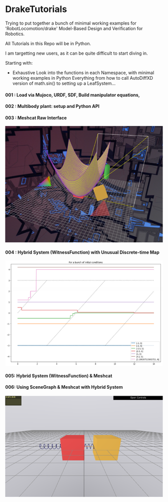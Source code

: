 # DrakeTutorials
Trying to put together a bunch of minimal working examples for 'RobotLocomotion/drake' Model-Based Design and Verification for Robotics.

All Tutorials in this Repo will be in Python.

I am targetting new users, as it can be quite difficult to start diving in.


Starting with:

- Exhaustive Look into the functions in each Namespace, with minimal working examples in Python
       Everything from how to call AutoDiffXD version of math.sin() to setting up a LeafSystem...

#### 001 : Load via Mujoco, URDF, SDF, Build manipulator equations,
         
#### 002  : Multibody plant: setup and Python API

#### 003 : Meshcat Raw Interface
<p align="center">
<img src="https://github.com/drewhamiltonasdf/DrakeTutorials/blob/main/imgs/meshcat.png"> 
</p>
        
#### 004 : Hybrid System (WitnessFunction) with Unusual Discrete-time Map
<p align="center">
<img src="https://github.com/drewhamiltonasdf/DrakeTutorials/blob/main/imgs/UnusualHybridSystem.png"> 
</p>

#### 005: Hybrid System (WitnessFunction) & Meshcat
#### 006: Using SceneGraph & Meshcat with Hybrid System
<p align="center">
<img src="https://github.com/drewhamiltonasdf/DrakeTutorials/blob/main/imgs/HybridSystem.png"> 
</p>
